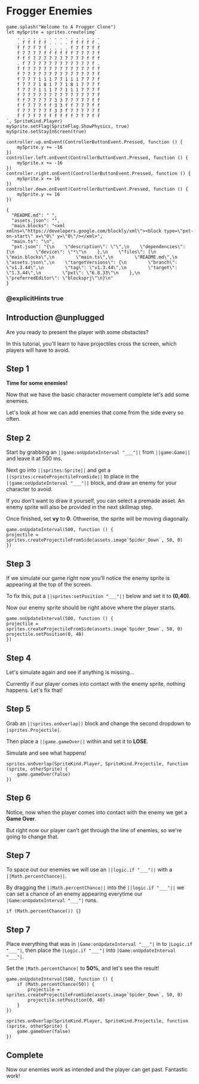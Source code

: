# Frogger Enemies

```template
game.splash("Welcome to A Frogger Clone")
let mySprite = sprites.create(img`
    . . . . . . . . . . . . . . . .
    . f f f f f . . . . f f f f f .
    f f 7 f 7 f . . . . f 7 f 7 f f
    f 7 7 7 7 f f f f f f 7 7 7 7 f
    f f f 7 7 7 7 7 7 7 7 7 7 f f f
    . f 7 7 7 7 7 7 7 7 7 7 7 7 f .
    f f 7 7 7 7 7 7 7 7 7 7 7 7 f f
    f 7 7 7 7 7 7 7 7 7 7 7 7 7 7 f
    f 7 7 7 1 1 1 7 7 1 1 1 7 7 7 f
    f 7 7 7 1 8 1 7 7 1 8 1 7 7 7 f
    f 7 7 7 1 1 1 7 7 1 1 1 7 7 7 f
    f 7 7 7 7 7 7 7 7 7 7 7 7 7 7 f
    f f 7 7 7 7 7 3 3 7 7 7 7 7 f f
    f f 7 7 7 f f 3 3 f f 7 7 7 f f
    f 7 7 7 7 7 f 3 3 f 7 7 7 7 7 f
    f f 7 f 7 f f f f f f 7 f 7 f f
`, SpriteKind.Player)
mySprite.setFlag(SpriteFlag.ShowPhysics, true)
mySprite.setStayInScreen(true)

controller.up.onEvent(ControllerButtonEvent.Pressed, function () {
    mySprite.y += -16
})
controller.left.onEvent(ControllerButtonEvent.Pressed, function () {
    mySprite.x += -16
})
controller.right.onEvent(ControllerButtonEvent.Pressed, function () {
    mySprite.x += 16
})
controller.down.onEvent(ControllerButtonEvent.Pressed, function () {
    mySprite.y += 16
})
```

```assetjson
{
  "README.md": " ",
  "assets.json": "",
  "main.blocks": "<xml xmlns=\"https://developers.google.com/blockly/xml\"><block type=\"pxt-on-start\" x=\"0\" y=\"0\"/></xml>",
  "main.ts": "\n",
  "pxt.json": "{\n    \"description\": \"\",\n    \"dependencies\": {\n        \"device\": \"*\"\n    },\n    \"files\": [\n        \"main.blocks\",\n        \"main.ts\",\n        \"README.md\",\n        \"assets.json\",\n    \"targetVersions\": {\n        \"branch\": \"v1.3.44\",\n        \"tag\": \"v1.3.44\",\n        \"target\": \"1.3.44\",\n        \"pxt\": \"6.8.33\"\n    },\n    \"preferredEditor\": \"blocksprj\"\n}\n"
}
```

### @explicitHints true

## Introduction @unplugged

Are you ready to present the player with some obstactes?

In this tutorial, you'll learn to have projectiles cross the screen, 
which players will have to avoid.

## Step 1

**Time for some enemies!**

Now that we have the basic character movement complete let's add some enemies.

Let's look at how we can add enemies that come from the side every so often.

## Step 2

Start by grabbing an ``||game:onUpdateInterval "___"||`` from ``||game:Game||`` and leave it at 500 ms.

Next go into ``||sprites:Sprite||`` and get a ``||sprites:createProjectileFromSide||`` 
to place in the ``||game:onUpdateInterval "___"||`` block,
and draw an enemy for your character to avoid. 

If you don't want to draw it yourself, you can select a premade asset. 
An enemy sprite will also be provided in the next skillmap step.

Once finished, set **vy** to **0**. Othwerise, the sprite will be moving diagonally. 

```blocks
game.onUpdateInterval(500, function () {
projectile = sprites.createProjectileFromSide(assets.image`Spider_Down`, 50, 0)
})
```

## Step 3

If we simulate our game right now you'll notice the 
enemy sprite is appearing at the top of the screen.

To fix this, put a ``||sprites:setPosition "___"||`` below and set it to **(0,40)**.

Now our enemy sprite should be right above where the player starts.

```blocks
game.onUpdateInterval(500, function () {
projectile = sprites.createProjectileFromSide(assets.image`Spider_Down`, 50, 0)
projectile.setPosition(0, 40)
})
```

## Step 4

Let's simulate again and see if anything is missing...

Currently if our player comes into contact with the enemy sprite, nothing happens. 
Let's fix that!

## Step 5

Grab an ``||sprites.onOverlap||`` block and change the second dropdown to ``|sprites.Projectile|``.

Then place a ``||game.gameOver||`` within and set it to **LOSE**.

Simulate and see what happens!

```blocks
sprites.onOverlap(SpriteKind.Player, SpriteKind.Projectile, function (sprite, otherSprite) {
    game.gameOver(false)
})
```

## Step 6

Notice, now when the player comes into contact with the enemy we get a **Game Over**.

But right now our player can't get through the line of enemies, so we're going to change that.

## Step 7

To space out our enemies we will use an ``||logic.if "___"||`` with a ``||Math.percentChance||``.

By dragging the ``||Math.percentChance||`` into the ``||logic.if "___"||`` we can set a chance of an enemy appearing
everytime our ``|Game:onUpdateInterval "___"|`` runs.

```blocks
if (Math.percentChance()) {}
```

## Step 7

Place everything that was in ``|Game:onUpdateInterval "___"|`` in to ``|Logic.if "___"|``, then place the ``|Logic.if "___"|``
into ``|Game:onUpdateInterval "___"|``. 

Set the ``|Math.percentChance|`` to **50%**, and let's see the result!

```blocks
game.onUpdateInterval(500, function () {
    if (Math.percentChance(50)) {
        projectile = sprites.createProjectileFromSide(assets.image`Spider_Down`, 50, 0)
        projectile.setPosition(0, 40)
    }
})

sprites.onOverlap(SpriteKind.Player, SpriteKind.Projectile, function (sprite, otherSprite) {
    game.gameOver(false)
})
```

## Complete

Now our enemies work as intended and the player can get past. Fantastic work!
